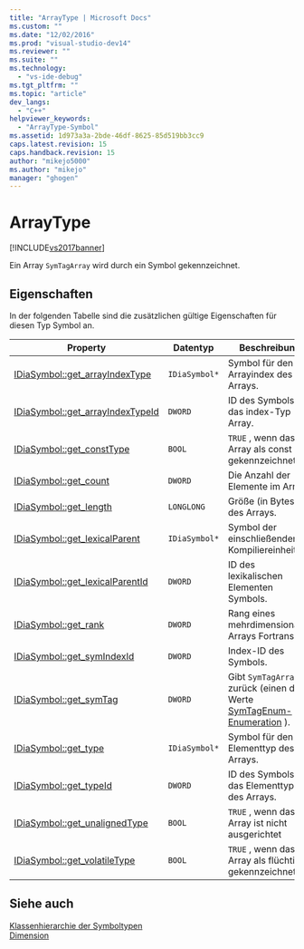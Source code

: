 ```yaml
---
title: "ArrayType | Microsoft Docs"
ms.custom: ""
ms.date: "12/02/2016"
ms.prod: "visual-studio-dev14"
ms.reviewer: ""
ms.suite: ""
ms.technology: 
  - "vs-ide-debug"
ms.tgt_pltfrm: ""
ms.topic: "article"
dev_langs: 
  - "C++"
helpviewer_keywords: 
  - "ArrayType-Symbol"
ms.assetid: 1d973a3a-2bde-46df-8625-85d519bb3cc9
caps.latest.revision: 15
caps.handback.revision: 15
author: "mikejo5000"
ms.author: "mikejo"
manager: "ghogen"
---
```

# ArrayType
[!INCLUDE[vs2017banner](../../code-quality/includes/vs2017banner.md)]

Ein Array `SymTagArray` wird durch ein Symbol gekennzeichnet.  
  
## Eigenschaften  
 In der folgenden Tabelle sind die zusätzlichen gültige Eigenschaften für diesen Typ Symbol an.  
  
|Property|Datentyp|Beschreibung|  
|--------------|--------------|------------------|  
|[IDiaSymbol::get\_arrayIndexType](../../debugger/debug-interface-access/idiasymbol-get-arrayindextype.md)|`IDiaSymbol*`|Symbol für den Arrayindex des Arrays.|  
|[IDiaSymbol::get\_arrayIndexTypeId](../../debugger/debug-interface-access/idiasymbol-get-arrayindextypeid.md)|`DWORD`|ID des Symbols für das index\-Typ Array.|  
|[IDiaSymbol::get\_constType](../../debugger/debug-interface-access/idiasymbol-get-consttype.md)|`BOOL`|`TRUE` ,  wenn das Array als const gekennzeichnet ist.|  
|[IDiaSymbol::get\_count](../../debugger/debug-interface-access/idiasymbol-get-count.md)|`DWORD`|Die Anzahl der Elemente im Array.|  
|[IDiaSymbol::get\_length](../../debugger/debug-interface-access/idiasymbol-get-length.md)|`LONGLONG`|Größe \(in Bytes\) des Arrays.|  
|[IDiaSymbol::get\_lexicalParent](../../debugger/debug-interface-access/idiasymbol-get-lexicalparent.md)|`IDiaSymbol*`|Symbol der einschließenden Kompiliereinheit.|  
|[IDiaSymbol::get\_lexicalParentId](../../debugger/debug-interface-access/idiasymbol-get-lexicalparentid.md)|`DWORD`|ID des lexikalischen Elementen Symbols.|  
|[IDiaSymbol::get\_rank](../../debugger/debug-interface-access/idiasymbol-get-rank.md)|`DWORD`|Rang eines mehrdimensionalen Arrays Fortrans.|  
|[IDiaSymbol::get\_symIndexId](../../debugger/debug-interface-access/idiasymbol-get-symindexid.md)|`DWORD`|Index\-ID des Symbols.|  
|[IDiaSymbol::get\_symTag](../../debugger/debug-interface-access/idiasymbol-get-symtag.md)|`DWORD`|Gibt `SymTagArray` zurück \(einen der Werte [SymTagEnum\-Enumeration](../../debugger/debug-interface-access/symtagenum.md) \).|  
|[IDiaSymbol::get\_type](../../debugger/debug-interface-access/idiasymbol-get-type.md)|`IDiaSymbol*`|Symbol für den Elementtyp des Arrays.|  
|[IDiaSymbol::get\_typeId](../../debugger/debug-interface-access/idiasymbol-get-typeid.md)|`DWORD`|ID des Symbols für das Elementtyp des Arrays.|  
|[IDiaSymbol::get\_unalignedType](../../debugger/debug-interface-access/idiasymbol-get-unalignedtype.md)|`BOOL`|`TRUE` ,  wenn das Array ist nicht ausgerichtet|  
|[IDiaSymbol::get\_volatileType](../../debugger/debug-interface-access/idiasymbol-get-volatiletype.md)|`BOOL`|`TRUE` ,  wenn das Array als flüchtig gekennzeichnet ist.|  
  
## Siehe auch  
 [Klassenhierarchie der Symboltypen](../../debugger/debug-interface-access/class-hierarchy-of-symbol-types.md)   
 [Dimension](../../debugger/debug-interface-access/dimension.md)